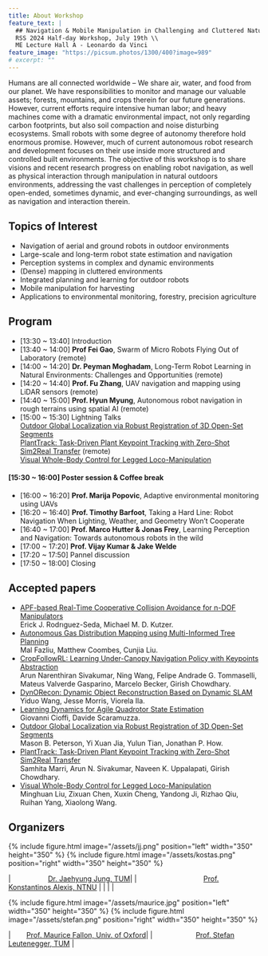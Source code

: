 ```yaml
---
title: About Workshop
feature_text: |
  ## Navigation & Mobile Manipulation in Challenging and Cluttered Natural Environments
  RSS 2024 Half-day Workshop, July 19th \\
  ME Lecture Hall A - Leonardo da Vinci
feature_image: "https://picsum.photos/1300/400?image=989"
# excerpt: ""
---
```


Humans are all connected worldwide – We share air, water, and food from our planet. We have responsibilities to monitor and manage our valuable assets; forests, mountains, and crops therein for our future generations. However, current efforts require intensive human labor; and heavy machines come with a dramatic environmental impact, not only regarding carbon footprints, but also soil compaction and noise disturbing ecosystems. Small robots with some degree of autonomy therefore hold enormous promise. However, much of current autonomous robot research and development focuses on their use inside more structured and controlled built environments. The objective of this workshop is to share visions and recent research progress on enabling robot navigation, as well as physical interaction through manipulation in natural outdoors environments, addressing the vast challenges in perception of completely open-ended, sometimes dynamic, and ever-changing surroundings, as well as navigation and interaction therein.


## Topics of Interest

- Navigation of aerial and ground robots in outdoor environments
- Large-scale and long-term robot state estimation and navigation
- Perception systems in complex and dynamic environments 
- (Dense) mapping in cluttered environments
- Integrated planning and learning for outdoor robots
- Mobile manipulation for harvesting
- Applications to environmental monitoring, forestry, precision agriculture


## Program
- [13:30 ~ 13:40] Introduction
- [13:40 ~ 14:00] **Prof Fei Gao**, Swarm of Micro Robots Flying Out of Laboratory (remote)
- [14:00 ~ 14:20] **Dr. Peyman Moghadam**, Long-Term Robot Learning in Natural Environments: Challenges and Opportunities (remote)
- [14:20 ~ 14:40] **Prof. Fu Zhang**, UAV navigation and mapping using LiDAR sensors (remote)
- [14:40 ~ 15:00] **Prof. Hyun Myung**, Autonomous robot navigation in rough terrains using spatial AI (remote)
- [15:00 ~ 15:30] Lightning Talks  
  [Outdoor Global Localization via Robust Registration of 3D Open-Set Segments](/assets/camera-ready/Outdoor-localization_Mason.pdf)  
  [PlantTrack: Task-Driven Plant Keypoint Tracking with Zero-Shot Sim2Real Transfer](/assets/camera-ready/Plant-track_Samhita.pdf) (remote)  
  [Visual Whole-Body Control for Legged Loco-Manipulation](/assets/camera-ready/Visual-Whole-Body-Eric.pdf)

#### [15:30 ~ 16:00] Poster session & Coffee break  
  
- [16:00 ~ 16:20] **Prof. Marija Popovic**, Adaptive environmental monitoring using UAVs
- [16:20 ~ 16:40] **Prof. Timothy Barfoot**, Taking a Hard Line:  Robot Navigation When Lighting, Weather, and Geometry Won’t Cooperate
- [16:40 ~ 17:00] **Prof. Marco Hutter & Jonas Frey**, Learning Perception and Navigation: Towards autonomous robots in the wild
- [17:00 ~ 17:20] **Prof. Vijay Kumar & Jake Welde**
- [17:20 ~ 17:50] Pannel discussion
- [17:50 ~ 18:00] Closing


## Accepted papers
- [APF-based Real-Time Cooperative Collision Avoidance for n-DOF Manipulators](/assets/camera-ready/APF-manipulator_Erick.pdf)  
  Erick J. Rodrıguez-Seda, Michael M. D. Kutzer.
- [Autonomous Gas Distribution Mapping using Multi-Informed Tree Planning](/assets/camera-ready/Gas-Distribution-Mapping_Mal.pdf)  
  Mal Fazliu, Matthew Coombes, Cunjia Liu.
- [CropFollowRL: Learning Under-Canopy Navigation Policy with Keypoints Abstraction](/assets/camera-ready/CropFollowRL_Arun.pdf)  
  Arun Narenthiran Sivakumar, Ning Wang, Felipe Andrade G. Tommaselli, Mateus Valverde Gasparino, Marcelo Becker, Girish Chowdhary.
- [DynORecon: Dynamic Object Reconstruction Based on Dynamic SLAM](/assets/camera-ready/DynORecon_Yiduo.pdf)  
  Yiduo Wang, Jesse Morris, Viorela Ila.
- [Learning Dynamics for Agile Quadrotor State Estimation](/assets/camera-ready/Learning-dynamics_Cioffi.pdf)  
  Giovanni Cioffi, Davide Scaramuzza.
- [Outdoor Global Localization via Robust Registration of 3D Open-Set Segments](/assets/camera-ready/Outdoor-localization_Mason.pdf)  
  Mason B. Peterson, Yi Xuan Jia, Yulun Tian, Jonathan P. How.
- [PlantTrack: Task-Driven Plant Keypoint Tracking with Zero-Shot Sim2Real Transfer](/assets/camera-ready/Plant-track_Samhita.pdf)  
  Samhita Marri, Arun N. Sivakumar, Naveen K. Uppalapati, Girish Chowdhary.
- [Visual Whole-Body Control for Legged Loco-Manipulation](/assets/camera-ready/Visual-Whole-Body-Eric.pdf)  
  Minghuan Liu, Zixuan Chen, Xuxin Cheng, Yandong Ji, Rizhao Qiu, Ruihan Yang, Xiaolong Wang.


<!-- option+space for non-breaking spaces -->
## Organizers
{% include figure.html image="/assets/jj.png" position="left" width="350" height="350" %}
{% include figure.html image="/assets/kostas.png" position="right" width="350" height="350" %}

|                   [Dr. Jaehyung Jung, TUM](https://srl.cit.tum.de/members/juja)| |                                  [Prof. Konstantinos Alexis, NTNU](https://www.ntnu.edu/employees/konstantinos.alexis) |
| | |



{% include figure.html image="/assets/maurice.jpg" position="left" width="350" height="350" %}
{% include figure.html image="/assets/stefan.png" position="right" width="350" height="350" %}

|        [Prof. Maurice Fallon, Univ. of Oxford](https://ori.ox.ac.uk/people/maurice-fallon/)| |                      [Prof. Stefan Leutenegger, TUM](https://www.professoren.tum.de/leutenegger-stefan) |


<!-- - Available as a **theme gem** and **GitHub Pages** theme
- Clear and elegant design that can be used out of the box or as solid starting point
- Tested in all major browsers, including **IE and Edge**
- Built in **Service Worker** so it can work offline and on slow connections
- **Configurable colours** and typography in a single settings file
- Extensive set of **shortcodes** to include various elements; such as buttons, icons, figure images and more
- Solid **typographic framework** from [Sassline](https://sassline.com/)
- Configurable navigation via a single file
- Modular Jekyll components
- Post category support in the form of a single post index page grouped by category
- Built in live search using JavaScript
- **Contact form** built in using [Formspree](https://formspree.io/)
- Designed with **[Siteleaf](https://www.siteleaf.com/)** in mind
- Has 9 of the most popular networks as performant sharing buttons
- Has documentation -->

<!-- ## Examples

Here are a few examples of Alembic out in the wild being used in a variety of ways:

- [bawejakunal.github.io](https://bawejakunal.github.io/)
- [case2111.github.io](https://case2111.github.io/)
- [karateca.org](https://www.karateca.org/)

## Installation

### Quick setup

To give you a running start I've put together some starter kits that you can download, fork or even deploy immediately:

- ⚗️🍨 Vanilla Jekyll starter kit  
  [![Deploy to Netlify](https://www.netlify.com/img/deploy/button.svg)](https://app.netlify.com/start/deploy?repository=https://github.com/daviddarnes/alembic-kit){:style="background: none"}
- ⚗️🌲 Forestry starter kit  
  [![Deploy to Forestry](https://assets.forestry.io/import-to-forestry.svg)](https://app.forestry.io/quick-start?repo=daviddarnes/alembic-forestry-kit&engine=jekyll){:style="background: none"}  
  [![Deploy to Netlify](https://www.netlify.com/img/deploy/button.svg)](https://app.netlify.com/start/deploy?repository=https://github.com/daviddarnes/alembic-forestry-kit){:style="background: none"}
- ⚗️💠 Netlify CMS starter kit  
  [![Deploy to Netlify](https://www.netlify.com/img/deploy/button.svg)](https://app.netlify.com/start/deploy?repository=https://github.com/daviddarnes/alembic-netlifycms-kit&stack=cms){:style="background: none"}

- ⚗️:octocat: GitHub Pages with remote theme kit  
  {% include button.html text="Download kit" link="https://github.com/daviddarnes/alembic-kit/archive/remote-theme.zip" color="#24292e" %}
- ⚗️🚀 Stackbit starter kit  
  [![Create with Stackbit](https://assets.stackbit.com/badge/create-with-stackbit.svg)](https://app.stackbit.com/create?theme=https://github.com/daviddarnes/alembic-stackbit-kit){:style="background: none"}

### As a Jekyll theme

1. Add `gem "alembic-jekyll-theme"` to your `Gemfile` to add the theme as a dependancy
2. Run the command `bundle install` in the root of project to install the theme and its dependancies
3. Add `theme: alembic-jekyll-theme` to your `_config.yml` file to set the site theme
4. Run `bundle exec jekyll serve` to build and serve your site
5. Done! Use the [configuration](#configuration) documentation and the example [`_config.yml`](https://github.com/daviddarnes/alembic/blob/master/_config.yml) file to set things like the navigation, contact form and social sharing buttons

### As a GitHub Pages remote theme

1. Add `gem "jekyll-remote-theme"` to your `Gemfile` to add the theme as a dependancy
2. Run the command `bundle install` in the root of project to install the jekyll remote theme gem as a dependancy
3. Add `jekyll-remote-theme` to the list of `plugins` in your `_config.yml` file
4. Add `remote_theme: daviddarnes/alembic@main` to your `_config.yml` file to set the site theme
5. Run `bundle exec jekyll serve` to build and serve your site
6. Done! Use the [configuration](#configuration) documentation and the example [`_config.yml`](https://github.com/daviddarnes/alembic/blob/master/_config.yml) file to set things like the navigation, contact form and social sharing buttons

### As a Boilerplate / Fork

_(deprecated, not recommended)_

1. [Fork the repo](https://github.com/daviddarnes/alembic#fork-destination-box)
2. Replace the `Gemfile` with one stating all the gems used in your project
3. Delete the following unnecessary files/folders: `.github`, `LICENSE`, `screenshot.png`, `CNAME` and `alembic-jekyll-theme.gemspec`
4. Run the command `bundle install` in the root of project to install the jekyll remote theme gem as a dependancy
5. Run `bundle exec jekyll serve` to build and serve your site
6. Done! Use the [configuration](#configuration) documentation and the example [`_config.yml`](https://github.com/daviddarnes/alembic/blob/master/_config.yml) file to set things like the navigation, contact form and social sharing buttons

## Customising

When using Alembic as a theme means you can take advantage of the file overriding method. This allows you to overwrite any file in this theme with your own custom file, by matching the file name and path. The most common example of this would be if you want to add your own styles or change the core style settings.

To add your own styles copy the [`styles.scss`](https://github.com/daviddarnes/alembic/blob/master/assets/styles.scss) into your own project with the same file path (`assets/styles.scss`). From there you can add your own styles, you can even optionally ignore the theme styles by removing the `@import "alembic";` line.

If you're looking to set your own colours and fonts you can overwrite them by matching the variable names from the [`_settings.scss`](https://github.com/daviddarnes/alembic/blob/master/_sass/_settings.scss) file in your own `styles.scss`, make sure to state them before the `@import "alembic";` line so they take effect. The settings are a mixture of custom variables and settings from [Sassline](https://medium.com/@jakegiltsoff/sassline-v2-0-e424b2881e7e) - follow the link to find out how to configure the typographic settings. -->


